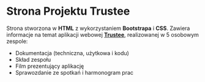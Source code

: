 # Strona Projektu Trustee
Strona stworzona w **HTML** z wykorzystaniem **Bootstrapa** i **CSS**. Zawiera informacje na temat aplikacji webowej [**Trustee**](https://github.com/martacichy/trustee), realizowanej w 5 osobowym zespole:
* Dokumentacja (techniczna, użytkowa i kodu)
* Skład zespołu
* Film prezentujący aplikację
* Sprawozdanie ze spotkań i harmonogram prac
